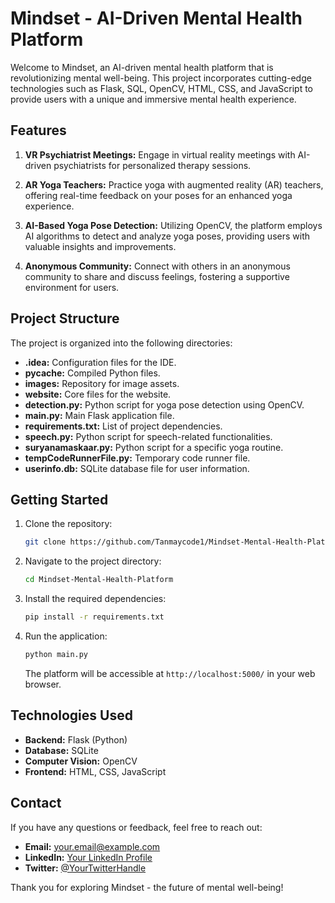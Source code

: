 # Mindset - AI-Driven Mental Health Platform

Welcome to Mindset, an AI-driven mental health platform that is revolutionizing mental well-being. This project incorporates cutting-edge technologies such as Flask, SQL, OpenCV, HTML, CSS, and JavaScript to provide users with a unique and immersive mental health experience.

## Features

1. **VR Psychiatrist Meetings:** Engage in virtual reality meetings with AI-driven psychiatrists for personalized therapy sessions.

2. **AR Yoga Teachers:** Practice yoga with augmented reality (AR) teachers, offering real-time feedback on your poses for an enhanced yoga experience.

3. **AI-Based Yoga Pose Detection:** Utilizing OpenCV, the platform employs AI algorithms to detect and analyze yoga poses, providing users with valuable insights and improvements.

4. **Anonymous Community:** Connect with others in an anonymous community to share and discuss feelings, fostering a supportive environment for users.

## Project Structure

The project is organized into the following directories:

- **.idea:** Configuration files for the IDE.
- **__pycache__:** Compiled Python files.
- **images:** Repository for image assets.
- **website:** Core files for the website.
- **detection.py:** Python script for yoga pose detection using OpenCV.
- **main.py:** Main Flask application file.
- **requirements.txt:** List of project dependencies.
- **speech.py:** Python script for speech-related functionalities.
- **suryanamaskaar.py:** Python script for a specific yoga routine.
- **tempCodeRunnerFile.py:** Temporary code runner file.
- **userinfo.db:** SQLite database file for user information.

## Getting Started

1. Clone the repository:

   ```bash
   git clone https://github.com/Tanmaycode1/Mindset-Mental-Health-Platform.git
   ```

2. Navigate to the project directory:

   ```bash
   cd Mindset-Mental-Health-Platform
   ```

3. Install the required dependencies:

   ```bash
   pip install -r requirements.txt
   ```

4. Run the application:

   ```bash
   python main.py
   ```

   The platform will be accessible at `http://localhost:5000/` in your web browser.

## Technologies Used

- **Backend:** Flask (Python)
- **Database:** SQLite
- **Computer Vision:** OpenCV
- **Frontend:** HTML, CSS, JavaScript

## Contact

If you have any questions or feedback, feel free to reach out:

- **Email:** your.email@example.com
- **LinkedIn:** [Your LinkedIn Profile](https://www.linkedin.com/in/yourusername/)
- **Twitter:** [@YourTwitterHandle](https://twitter.com/yourtwitterhandle)

Thank you for exploring Mindset - the future of mental well-being!
